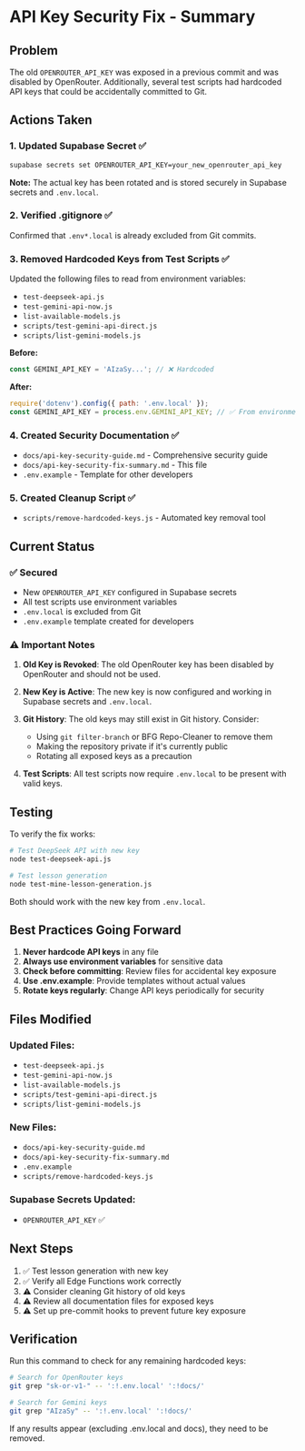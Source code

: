# API Key Security Fix - Summary

## Problem
The old `OPENROUTER_API_KEY` was exposed in a previous commit and was disabled by OpenRouter. Additionally, several test scripts had hardcoded API keys that could be accidentally committed to Git.

## Actions Taken

### 1. Updated Supabase Secret ✅
```bash
supabase secrets set OPENROUTER_API_KEY=your_new_openrouter_api_key
```
**Note:** The actual key has been rotated and is stored securely in Supabase secrets and `.env.local`.

### 2. Verified .gitignore ✅
Confirmed that `.env*.local` is already excluded from Git commits.

### 3. Removed Hardcoded Keys from Test Scripts ✅
Updated the following files to read from environment variables:
- `test-deepseek-api.js`
- `test-gemini-api-now.js`
- `list-available-models.js`
- `scripts/test-gemini-api-direct.js`
- `scripts/list-gemini-models.js`

**Before:**
```javascript
const GEMINI_API_KEY = 'AIzaSy...'; // ❌ Hardcoded
```

**After:**
```javascript
require('dotenv').config({ path: '.env.local' });
const GEMINI_API_KEY = process.env.GEMINI_API_KEY; // ✅ From environment
```

### 4. Created Security Documentation ✅
- `docs/api-key-security-guide.md` - Comprehensive security guide
- `docs/api-key-security-fix-summary.md` - This file
- `.env.example` - Template for other developers

### 5. Created Cleanup Script ✅
- `scripts/remove-hardcoded-keys.js` - Automated key removal tool

## Current Status

### ✅ Secured
- New `OPENROUTER_API_KEY` configured in Supabase secrets
- All test scripts use environment variables
- `.env.local` is excluded from Git
- `.env.example` template created for developers

### ⚠️ Important Notes

1. **Old Key is Revoked**: The old OpenRouter key has been disabled by OpenRouter and should not be used.

2. **New Key is Active**: The new key is now configured and working in Supabase secrets and `.env.local`.

3. **Git History**: The old keys may still exist in Git history. Consider:
   - Using `git filter-branch` or BFG Repo-Cleaner to remove them
   - Making the repository private if it's currently public
   - Rotating all exposed keys as a precaution

4. **Test Scripts**: All test scripts now require `.env.local` to be present with valid keys.

## Testing

To verify the fix works:

```bash
# Test DeepSeek API with new key
node test-deepseek-api.js

# Test lesson generation
node test-mine-lesson-generation.js
```

Both should work with the new key from `.env.local`.

## Best Practices Going Forward

1. **Never hardcode API keys** in any file
2. **Always use environment variables** for sensitive data
3. **Check before committing**: Review files for accidental key exposure
4. **Use .env.example**: Provide templates without actual values
5. **Rotate keys regularly**: Change API keys periodically for security

## Files Modified

### Updated Files:
- `test-deepseek-api.js`
- `test-gemini-api-now.js`
- `list-available-models.js`
- `scripts/test-gemini-api-direct.js`
- `scripts/list-gemini-models.js`

### New Files:
- `docs/api-key-security-guide.md`
- `docs/api-key-security-fix-summary.md`
- `.env.example`
- `scripts/remove-hardcoded-keys.js`

### Supabase Secrets Updated:
- `OPENROUTER_API_KEY` ✅

## Next Steps

1. ✅ Test lesson generation with new key
2. ✅ Verify all Edge Functions work correctly
3. ⚠️ Consider cleaning Git history of old keys
4. ⚠️ Review all documentation files for exposed keys
5. ⚠️ Set up pre-commit hooks to prevent future key exposure

## Verification

Run this command to check for any remaining hardcoded keys:
```bash
# Search for OpenRouter keys
git grep "sk-or-v1-" -- ':!.env.local' ':!docs/'

# Search for Gemini keys
git grep "AIzaSy" -- ':!.env.local' ':!docs/'
```

If any results appear (excluding .env.local and docs), they need to be removed.
